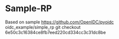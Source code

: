 Sample-RP
=========

Based on sample https://github.com/OpenIDC/pyoidc 
oidc_example/simple_rp
git checkout 6e50c3c16384ce8fb7eed220cd334cc3c31dc8be


